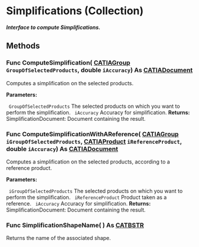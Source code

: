 # Simplifications (Collection)

**_Interface to compute Simplifications._**

## Methods

### Func **ComputeSimplification**( [CATIAGroup](../NavigatorInterfaces/interface_Group_5945.md)  `GroupOfSelectedProducts`,  double  `iAccuracy`) As [CATIADocument](../InfInterfaces/interface_Document_14456.md)

Computes a simplification on the selected products.

**Parameters:**

` GroupOfSelectedProducts`      The selected products on which you want to perform the simplification.
` iAccuracy`      Accuracy for simplification.
**Returns:**      SimplificationDocument: Document containing the result.  
### Func **ComputeSimplificationWithAReference**( [CATIAGroup](../NavigatorInterfaces/interface_Group_5945.md)  `iGroupOfSelectedProducts`,  [CATIAProduct](../ProductStructureInterfaces/interface_Product_11223.md)  `iReferenceProduct`,  double  `iAccuracy`) As [CATIADocument](../InfInterfaces/interface_Document_14456.md)

Computes a simplification on the selected products, according to a reference product.

**Parameters:**

` iGroupOfSelectedProducts`      The selected products on which you want to perform the simplification.
` iReferenceProduct`      Product taken as a reference.
` iAccuracy`      Accuracy for simplification.
**Returns:**      SimplificationDocument: Document containing the result.  
### Func **SimplificationShapeName**( ) As [CATBSTR](../System/typedef_CATBSTR_8129.md)

Returns the name of the associated shape.